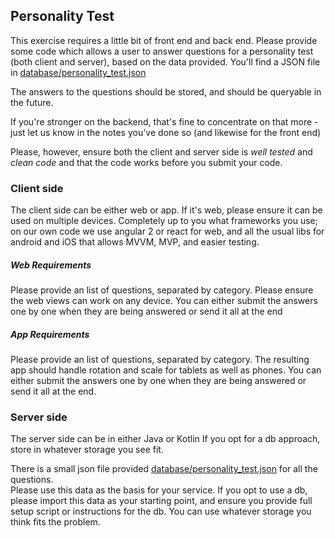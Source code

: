 ## Personality Test

This exercise requires a little bit of front end and back end.
Please provide some code which allows a user to answer questions for a personality test (both client and server), based on the data provided.
You'll find a JSON file in [database/personality_test.json](./database/personality_test.json)

The answers to the questions should be stored, and should be queryable in the future.

If you're stronger on the backend, that's fine to concentrate on that more - just let us know in the notes you've done so (and likewise for the front end)

Please, however, ensure both the client and server side is *well tested* and *clean code* and that the code works before you submit your code.


### Client side

The client side can be either web or app.
If it's web, please ensure it can be used on multiple devices.
Completely up to you what frameworks you use; on our own code we use angular 2 or react for web, and all the usual libs for android and iOS that allows MVVM, MVP, and easier testing.

##### Web Requirements
Please provide an list of questions, separated by category.  Please ensure the web views can work on any device.
You can either submit the answers one by one when they are being answered or send it all at the end

##### App Requirements
Please provide an list of questions, separated by category. 
The resulting app should handle rotation and scale for tablets as well as phones.
You can either submit the answers one by one when they are being answered or send it all at the end.


### Server side
The server side can be in either Java or Kotlin
If you opt for a db approach, store in whatever storage you see fit.

There is a small json file provided [database/personality_test.json](./database/personality_test.json) for all the questions.  
Please use this data as the basis for your service.
If you opt to use a db, please import this data as your starting point, and ensure you provide full setup script or instructions for the db.
You can use whatever storage you think fits the problem.
